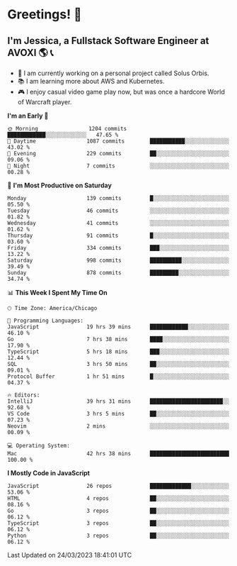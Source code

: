# Greetings! 🧠

## I'm Jessica, a Fullstack Software Engineer at AVOXI 🌎 📞

- 🌟 I am currently working on a personal project called Solus Orbis.
- 📚 I am learning more about AWS and Kubernetes.
- 🎮 I enjoy casual video game play now, but was once a hardcore World of Warcraft player.

<!--START_SECTION:waka-->
**I'm an Early 🐤** 

```text
🌞 Morning                1204 commits        ████████████░░░░░░░░░░░░░   47.65 % 
🌆 Daytime                1087 commits        ███████████░░░░░░░░░░░░░░   43.02 % 
🌃 Evening                229 commits         ██░░░░░░░░░░░░░░░░░░░░░░░   09.06 % 
🌙 Night                  7 commits           ░░░░░░░░░░░░░░░░░░░░░░░░░   00.28 % 
```
📅 **I'm Most Productive on Saturday** 

```text
Monday                   139 commits         █░░░░░░░░░░░░░░░░░░░░░░░░   05.50 % 
Tuesday                  46 commits          ░░░░░░░░░░░░░░░░░░░░░░░░░   01.82 % 
Wednesday                41 commits          ░░░░░░░░░░░░░░░░░░░░░░░░░   01.62 % 
Thursday                 91 commits          █░░░░░░░░░░░░░░░░░░░░░░░░   03.60 % 
Friday                   334 commits         ███░░░░░░░░░░░░░░░░░░░░░░   13.22 % 
Saturday                 998 commits         ██████████░░░░░░░░░░░░░░░   39.49 % 
Sunday                   878 commits         █████████░░░░░░░░░░░░░░░░   34.74 % 
```


📊 **This Week I Spent My Time On** 

```text
🕑︎ Time Zone: America/Chicago

💬 Programming Languages: 
JavaScript               19 hrs 39 mins      ████████████░░░░░░░░░░░░░   46.10 % 
Go                       7 hrs 38 mins       ████░░░░░░░░░░░░░░░░░░░░░   17.90 % 
TypeScript               5 hrs 18 mins       ███░░░░░░░░░░░░░░░░░░░░░░   12.44 % 
SQL                      3 hrs 50 mins       ██░░░░░░░░░░░░░░░░░░░░░░░   09.01 % 
Protocol Buffer          1 hr 51 mins        █░░░░░░░░░░░░░░░░░░░░░░░░   04.37 % 

🔥 Editors: 
IntelliJ                 39 hrs 31 mins      ███████████████████████░░   92.68 % 
VS Code                  3 hrs 5 mins        ██░░░░░░░░░░░░░░░░░░░░░░░   07.23 % 
Neovim                   2 mins              ░░░░░░░░░░░░░░░░░░░░░░░░░   00.09 % 

💻 Operating System: 
Mac                      42 hrs 38 mins      █████████████████████████   100.00 % 
```

**I Mostly Code in JavaScript** 

```text
JavaScript               26 repos            █████████████░░░░░░░░░░░░   53.06 % 
HTML                     4 repos             ██░░░░░░░░░░░░░░░░░░░░░░░   08.16 % 
Go                       3 repos             ██░░░░░░░░░░░░░░░░░░░░░░░   06.12 % 
TypeScript               3 repos             ██░░░░░░░░░░░░░░░░░░░░░░░   06.12 % 
Python                   3 repos             ██░░░░░░░░░░░░░░░░░░░░░░░   06.12 % 
```




 Last Updated on 24/03/2023 18:41:01 UTC
<!--END_SECTION:waka-->

<!--
**jessikuh/jessikuh** is a ✨ _special_ ✨ repository because its `README.md` (this file) appears on your GitHub profile.

Here are some ideas to get you started:

- 🔭 I’m currently working on ...
- 🌱 I’m currently learning ...
- 👯 I’m looking to collaborate on ...
- 🤔 I’m looking for help with ...
- 💬 Ask me about ...
- 📫 How to reach me: ...
- 😄 Pronouns: ...
- ⚡ Fun fact: ...
-->

